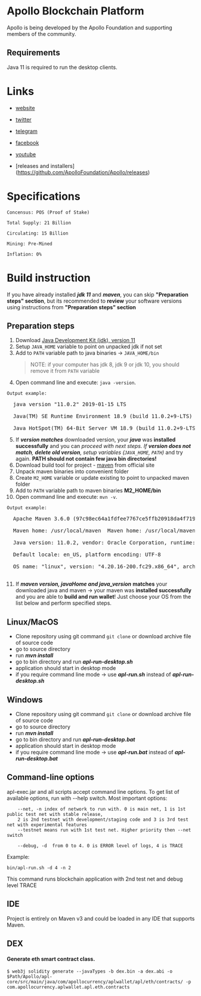 # Apollo Blockchain Platform 

Apollo is being developed by the Apollo Foundation and supporting members of the community.


## Requirements
Java 11 is required to run the desktop clients.

# Links #
- [website](https://Apollocurrency.com)
- [twitter](https://Twitter.com/Apollocurrency)
- [telegram](https://T.me/apollocommunity)
- [facebook](https://www.facebook.com/Apolloprivacycoin)
- [youtube](https://www.youtube.com/channel/UCZbB3PAUlkSKuBYEMG-l_CQ)

- [releases and installers] (https://github.com/ApolloFoundation/Apollo/releases)

# Specifications #


    Concensus: POS (Proof of Stake)
    
    Total Supply: 21 Billion
    
    Circulating: 15 Billion
    
    Mining: Pre-Mined
    
    Inflation: 0%

# Build instruction #

If you have already installed ___jdk 11___ and ___maven___, you can skip __"Preparation steps" section__, but its recommended to __review__ 
your software versions using instructions from __"Preparation steps" section__

## Preparation steps ##
   1. Download [Java Development Kit (jdk), version 11](https://www.oracle.com/technetwork/java/javase/downloads/jdk11-downloads-5066655.html)
   2. Setup `JAVA_HOME` variable to point on unpacked jdk if not set
   3. Add to `PATH` variable path to java binaries -> `JAVA_HOME/bin`
      > NOTE: if your computer has jdk 8, jdk 9 or jdk 10, you should remove it from `PATH` variable
   4. Open command line and execute: `java -version`. 
        
    Output example: 
<pre>
  java version "11.0.2" 2019-01-15 LTS<br>
  Java(TM) SE Runtime Environment 18.9 (build 11.0.2+9-LTS)<br>
  Java HotSpot(TM) 64-Bit Server VM 18.9 (build 11.0.2+9-LTS, mixed mode)
</pre>

   5. If ___version matches___ downloaded version, your ___java___ was __installed successfully__ and you can __proceed with next steps_. If __version
   does not
   match__,
   ___delete old version___, _setup
    variables_ (`JAVA_HOME`, `PATH`)_ and try again. __PATH should not contain few java bin directories!__
   6. Download build tool for project - [maven](http://maven.apache.org/download.cgi) from official site
   7. Unpack maven binaries into convenient folder
   8. Create `M2_HOME` variable or update existing to point to unpacked maven folder
   9. Add to `PATH` variable path to maven binaries __M2_HOME/bin__
   10. Open command line and execute: `mvn -v`. 
   
    Output example:
<pre>
  Apache Maven 3.6.0 (97c98ec64a1fdfee7767ce5ffb20918da4f719f3; 2018-10-24T21:41:47+03:00)<br>
  Maven home: /usr/local/maven  Maven home: /usr/local/maven<br>
  Java version: 11.0.2, vendor: Oracle Corporation, runtime: /usr/java/jdk-11.0.2<br>
  Default locale: en_US, platform encoding: UTF-8<br>
  OS name: "linux", version: "4.20.16-200.fc29.x86_64", arch: "amd64", family: "unix"<br>
</pre>
   11. If ___maven version, javaHome and java_version___ __matches__ your downloaded java and maven -> your maven was __installed successfully__ and
   you are able to __build and run wallet__! Just choose your OS from the list below and perform specified steps.

## Linux/MacOS
   * Clone repository using git command `git clone` or download archive file of source code
   * go to source directory
   * run ___mvn install___ 
   * go to bin directory and run ___apl-run-desktop.sh___ 
   * application should start in desktop mode
   * if you require command line mode -> use ___apl-run.sh___ instead of ___apl-run-desktop.sh___

## Windows
   * Clone repository using git command `git clone` or download archive file of source code
   * go to source directory
   * run ___mvn install___ 
   * go to bin directory and run ___apl-run-desktop.bat___
   * application should start in desktop mode
   * if you require command line mode -> use ___apl-run.bat___ instead of ___apl-run-desktop.bat___

## Command-line options

apl-exec.jar and all scripts accept command line options. To get list of available options, run with --help switch.
Most important options:

        --net, -n index of network to run with. 0 is main net, 1 is 1st public test net with stable release,
        2 is 2nd testnet with development/staging code and 3 is 3rd test net with experimental features
        --testnet means run with 1st test net. Higher priority then --net switch

        --debug, -d  from 0 to 4. 0 is ERROR level of logs, 4 is TRACE

Example:

    bin/apl-run.sh -d 4 -n 2

This command runs blockchain application with 2nd test net and debug level TRACE

## IDE

Project is entirely on Maven v3 and could be loaded in any IDE that supports Maven.


## DEX

#### Generate eth smart contract class.

`$ web3j solidity generate --javaTypes -b dex.bin -a dex.abi -o $Path/Apollo/apl-core/src/main/java/com/apollocurrency/aplwallet/apl/eth/contracts/ -p com.apollocurrency.aplwallet.apl.eth.contracts`